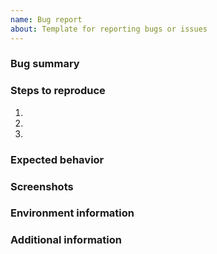 ```yaml
---
name: Bug report
about: Template for reporting bugs or issues
---
```


### Bug summary
<!-- Provide a concise description of the bug or issue -->

### Steps to reproduce
<!-- List the steps to reproduce the bug -->
1.
2.
3.

### Expected behavior
<!-- Describe what should happen under normal circumstances -->

### Screenshots
<!-- Attach any relevant screenshots of the issue, if applicable -->

### Environment information
<!-- Provide information about the environment where the issue occurred (e.g. OS, browser, version) -->

### Additional information
<!-- Include any other information related to the bug, if applicable -->
